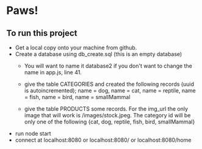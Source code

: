 # Paws!

## To run this project
* Get a local copy onto your machine from github.
* Create a database using db_create.sql (this is an empty database)
    * You will want to name it database2 if you don't want to change the name in app.js, line 41.
    * give the table CATEGORIES and created the following records (uuid is autoincremented); name = dog, name = cat, name = reptile, name = fish, name = bird, name = smallMammal

    * give the table PRODUCTS some records. For the img_url the only image that will work is /images/stock.jpeg. The category id will be only one of the following {cat, dog, reptile, fish, bird, smallMammal}  
* run node start
* connect at localhost:8080 or localhost:8080/ or localhost:8080/home
